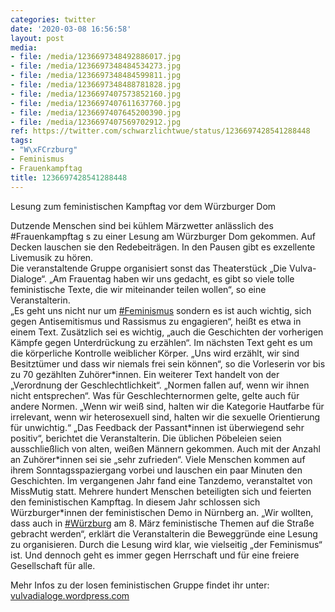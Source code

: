 ```yaml
---
categories: twitter
date: '2020-03-08 16:56:58'
layout: post
media:
- file: /media/1236697348492886017.jpg
- file: /media/1236697348484534273.jpg
- file: /media/1236697348484599811.jpg
- file: /media/1236697348488781828.jpg
- file: /media/1236697407573852160.jpg
- file: /media/1236697407611637760.jpg
- file: /media/1236697407645200390.jpg
- file: /media/1236697407569702912.jpg
ref: https://twitter.com/schwarzlichtwue/status/1236697428541288448
tags:
- "W\xFCrzburg"
- Feminismus
- Frauenkampftag
title: 1236697428541288448
---
```

Lesung zum feministischen Kampftag vor dem Würzburger Dom



Dutzende Menschen sind bei kühlem Märzwetter anlässlich des #Frauenkampftag s zu einer Lesung am Würzburger Dom gekommen. Auf Decken lauschen sie den Redebeiträgen. In den Pausen gibt es exzellente Livemusik zu hören.  
Die veranstaltende Gruppe organisiert sonst das Theaterstück „Die Vulva-Dialoge“. „Am Frauentag haben wir uns gedacht, es gibt so viele tolle feministische Texte, die wir miteinander teilen wollen“, so eine Veranstalterin.  
„Es geht uns nicht nur um [#Feminismus](/t/feminismus)  sondern es ist auch wichtig, sich gegen Antisemitismus und Rassismus zu engagieren“, heißt es etwa in einem Text. Zusätzlich sei es wichtig, „auch die Geschichten der vorherigen Kämpfe gegen Unterdrückung zu erzählen“. 
Im nächsten Text geht es um die körperliche Kontrolle weiblicher Körper. „Uns wird erzählt, wir sind Besitztümer und dass wir niemals frei sein können“, so die Vorleserin vor bis zu 70 gezählten Zuhörer\*innen. 
Ein weiterer Text handelt von der „Verordnung der Geschlechtlichkeit“. „Normen fallen auf, wenn wir ihnen nicht entsprechen“. 
Was für Geschlechternormen gelte, gelte auch für andere Normen. „Wenn wir weiß sind, halten wir die Kategorie Hautfarbe für irrelevant, wenn wir heterosexuell sind, halten wir die sexuelle Orientierung für unwichtig.“ 
„Das Feedback der Passant\*innen ist überwiegend sehr positiv“, berichtet die Veranstalterin. Die üblichen Pöbeleien seien ausschließlich von alten, weißen Männern gekommen. 
Auch mit der Anzahl an Zuhörer\*innen sei sie „sehr zufrieden“. Viele Menschen kommen auf ihrem Sonntagsspaziergang vorbei und lauschen ein paar Minuten den Geschichten. 
Im vergangenen Jahr fand eine Tanzdemo, veranstaltet von MissMutig statt. Mehrere hundert Menschen beteiligten sich und feierten den feministischen Kampftag. In diesem Jahr schlossen sich Würzburger\*innen der feministischen Demo in Nürnberg an. 
„Wir wollten, dass auch in [#Würzburg](/t/würzburg) am 8. März feministische Themen auf die Straße gebracht werden“, erklärt die Veranstalterin die Beweggründe eine Lesung zu organisieren. 
Durch die Lesung wird klar, wie vielseitig „der Feminismus“ ist. Und dennoch geht es immer gegen Herrschaft und für eine freiere Gesellschaft für alle. 



Mehr Infos zu der losen feministischen Gruppe findet ihr unter:  [vulvadialoge.wordpress.com](https://vulvadialoge.wordpress.com/) 